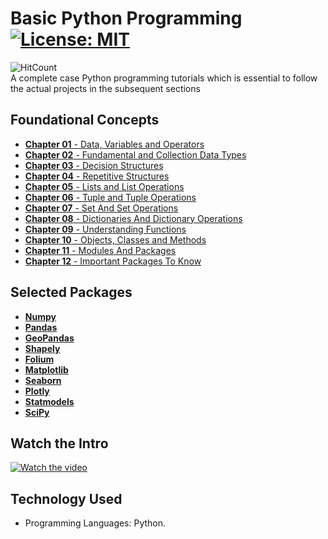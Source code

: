 # Basic Python Programming [![License: MIT](https://img.shields.io/badge/License-MIT-yellow.svg)](https://opensource.org/licenses/MIT)
![HitCount](https://hits.dwyl.com/fromsantanu/BPP-Main.svg)<br>
A complete case Python programming tutorials which is essential to follow the actual projects in the subsequent sections
## Foundational Concepts
- [**Chapter 01** - Data, Variables and Operators](https://github.com/fromsantanu/BPP-Main/blob/main/pages/Chapter01.md)  
- [**Chapter 02** - Fundamental and Collection Data Types](https://github.com/fromsantanu/BPP-Main/blob/main/pages/Chapter02.md) 
- [**Chapter 03** - Decision Structures](https://github.com/fromsantanu/BPP-Main/blob/main/pages/Chapter03.md) 
- [**Chapter 04** - Repetitive Structures](https://github.com/fromsantanu/BPP-Main/blob/main/pages/Chapter04.md) 
- [**Chapter 05** - Lists and List Operations](https://github.com/fromsantanu/BPP-Main/blob/main/pages/Chapter05.md)
- [**Chapter 06** - Tuple and Tuple Operations](https://github.com/fromsantanu/BPP-Main/blob/main/pages/Chapter06.md)
- [**Chapter 07** - Set And Set Operations](https://github.com/fromsantanu/BPP-Main/blob/main/pages/Chapter07.md)  
- [**Chapter 08** - Dictionaries And Dictionary Operations](https://github.com/fromsantanu/BPP-Main/blob/main/pages/Chapter08.md) 
- [**Chapter 09** - Understanding Functions](https://github.com/fromsantanu/BPP-Main/blob/main/pages/Chapter09.md) 
- [**Chapter 10** - Objects, Classes and Methods](https://github.com/fromsantanu/BPP-Main/blob/main/pages/Chapter10.md)  
- [**Chapter 11** - Modules And Packages](https://github.com/fromsantanu/BPP-Main/blob/main/pages/Chapter11.md)  
- [**Chapter 12** - Important Packages To Know](https://github.com/fromsantanu/BPP-Main/blob/main/pages/Chapter12.md) 

## Selected Packages
- [**Numpy**](https://github.com/fromsantanu/BPP-Main/blob/main/pages/NP-Main.md) 
- [**Pandas**](https://github.com/fromsantanu/BPP-Main/blob/main/pages/PD-Main.md)
- [**GeoPandas**](https://github.com/fromsantanu/BPP-Main/blob/main/pages/GP-Main.md)
- [**Shapely**](https://github.com/fromsantanu/BPP-Main/blob/main/pages/SPL-Main.md)
- [**Folium**](https://github.com/fromsantanu/BPP-Main/blob/main/pages/FLM-Main.md)
- [**Matplotlib**](https://github.com/fromsantanu/BPP-Main/blob/main/pages/MPL-Main.md) 
- [**Seaborn**](https://github.com/fromsantanu/BPP-Main/blob/main/pages/SB-Main.md)
- [**Plotly**](https://github.com/fromsantanu/BPP-Main/blob/main/pages/PLT-Main.md)
- [**Statmodels**](https://github.com/fromsantanu/BPP-Main/blob/main/pages/SM-Main.md) 
- [**SciPy**](https://github.com/fromsantanu/BPP-Main/blob/main/pages/SP-Main.md) 

## Watch the Intro 
[![Watch the video](https://img.youtube.com/vi/tbd/hqdefault.jpg)](https://www.youtube.com/watch?v=tbd)

## Technology Used
- Programming Languages: Python.
